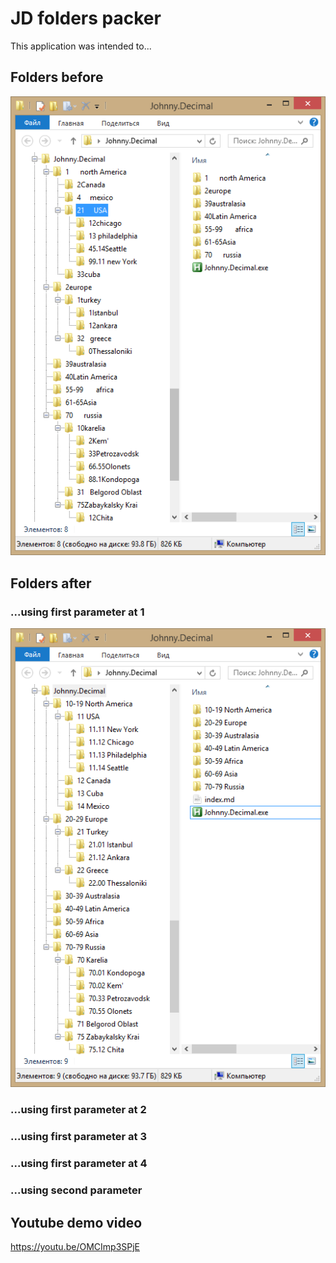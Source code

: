 # JD folders packer

This application was intended to...

## Folders before
![Befor](1befor.png)

## Folders after

### ...using first parameter at 1

![After](2after.png)

### ...using first parameter at 2

### ...using first parameter at 3

### ...using first parameter at 4

### ...using second parameter

## Youtube demo video
https://youtu.be/OMCImp3SPjE

